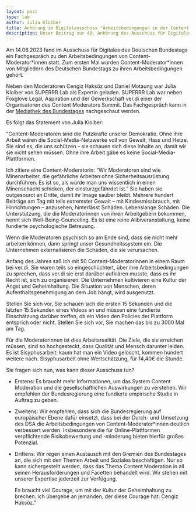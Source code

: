 ```yaml
---
layout: post
type: lab
author: Julia Kloiber
title: Anhörung im Digitalausschuss "Arbeitsbedingungen in der Content Moderation"
description: Unser Beitrag zur 40. Anhörung des Ausschuss für Digitales im Deutschen Bundestag.
---
```


<p>Am 14.06.2023 fand im Ausschuss für Digitales des Deutschen Bundestags ein Fachgespräch zu den Arbeitsbedingungen von Content-Moderator*innen statt. Zum ersten Mal wurden Content-Moderator*innen von Mitgliedern des Deutschen Bundestags zu ihren Arbeitsbedingungen gehört.</p>
<p>Neben den Moderatoren Cengiz Haksöz und Daniel Motaung war Julia Kloiber von SUPERRR Lab als Expertin geladen. SUPERRR Lab war neben Foxglove Legal, Aspiration und der Gewerkschaft ver.di einer der Organisatoren des Content Moderators Summit. Das Fachgespräch kann in der <a href="https://www.bundestag.de/mediathek?videoid=7554708#url=L21lZGlhdGhla292ZXJsYXk/dmlkZW9pZD03NTU0NzA4&mod=mediathek"> Mediathek des Bundestages</a> nachgeschaut werden.</p>

<p>Es folgt das Statement von Julia Kloiber:</p>

<p>"Content-Moderatoren sind die Putzkräfte unserer Demokratie. Ohne ihre Arbeit wären die Social-Media-Netzwerke voll von Gewalt, Hass und Hetze. Sie sind es, die uns schützen – sie schauen sich diese Inhalte an, damit wir sie nicht sehen müssen. Ohne ihre Arbeit gäbe es keine Social-Media-Plattformen.</p>

<p>Ich zitiere eine Content-Moderatorin: “Wir Moderatoren sind wie Minenarbeiter, die gefährliche Arbeiten ohne Sicherheitsausrüstung durchführen. Es ist so, als würde man uns wissentlich in einen Minenschacht schicken, der einsturzgefährdet ist.” 
Sie haben sie outgesourct an Dritte, damit ihr Image sauber bleibt. Mehrere hundert Beiträge am Tag mit teils extremster Gewalt – mit Kindesmissbrauch, mit Hinrichtungen – anzusehen, hinterlässt Schäden. Lebenslange Schäden. Die Unterstützung, die die Moderatorinnen von ihren Arbeitgebern bekommen, nennt sich Well-Being-Counceling. Es ist eine reine Alibiveranstaltung, keine fundierte psychologische Betreuung.</p>

<p>Wenn die Moderatoren psychisch so am Ende sind, dass sie nicht mehr arbeiten können, dann springt unser Gesundheitssystem ein. Die Unternehmen externalisieren die Schäden, die sie verursachen.</p>

<p>Anfang des Jahres saß ich mit 50 Content-Moderatorinnen in einem Raum bei ver.di. Sie waren teils so eingeschüchtert, über ihre Arbeitsbedingungen zu sprechen, dass ver.di sie erst darüber aufklären musste, dass es ihr Recht ist, sich zu organisieren. Die Unternehmen kultivieren eine Kultur der Angst und Geheimhaltung. Die Situation von Menschen, deren Aufenthaltsgenehmigung an dem Job hängt, wird ausgenutzt.</p>

<p>Stellen Sie sich vor, Sie schauen sich die ersten 15 Sekunden und die letzten 15 Sekunden eines Videos an und müssen eine fundierte Einschätzung darüber treffen, ob ein Video den Policies der Plattform entsprich oder nicht. Stellen Sie sich vor, Sie machen das bis zu 3000 Mal am Tag.</p>

<p>Für die Moderatorinnen ist dies Arbeitsrealität. Die Ziele, die sie erreichen müssen, sind so hochgesteckt, dass Qualität und Mensch darunter leiden. Es ist Sisyphusarbeit: kaum hat man ein Video gelöscht, kommen hundert weitere nach. Sisyphusarbeit ohne Wertschätzung, für 14,40€ die Stunde.</p>

<p>Sie fragen sich nun, was kann dieser Ausschuss tun?</p>
<p><ul><li>Erstens: Es braucht mehr Informationen, um das System Content Moderation und die gesellschaftlichen Auswirkungen zu verstehen. Wir empfehlen der Bundesregierung eine fundierte empirische Studie in Auftrag zu geben.</li>


<p><li>Zweitens: Wir empfehlen, dass sich die Bundesregierung auf europäischer Ebene dafür einsetzt, dass bei der Durch- und Umsetzung des DSA die Arbeitsbedingungen von Content-Moderator*innen deutlich verbessert werden. Insbesondere die für Online-Plattformen verpflichtende Risikobewertung und -minderung bieten hierfür großes Potenzial.</li>


<p><li>Drittens: Wir regen einen Austausch mit den Gremien des Bundestages an, die sich mit den Themen Arbeit und Soziales beschäftigen. Nur so kann sichergestellt werden, dass das Thema Content Moderation in all seinen Herausforderungen und Facetten behandelt wird. Wir stehen mit unserer Expertise jederzeit zur Verfügung.</li>


<p>Es braucht viel Courage, um mit der Kultur der Geheimhaltung zu brechen. Ich übergebe an jemanden, der diese Courage hat: Cengiz Haksöz."</p>



